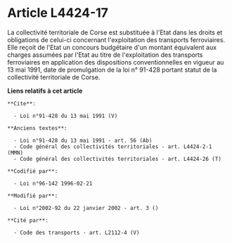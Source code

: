 # Article L4424-17

La collectivité territoriale de Corse est substituée à l'Etat dans les droits et obligations de celui-ci concernant
l'exploitation des transports ferroviaires. Elle reçoit de l'Etat un concours budgétaire d'un montant équivalent aux charges
assumées par l'Etat au titre de l'exploitation des transports ferroviaires en application des dispositions conventionnelles
en vigueur au 13 mai 1991, date de promulgation de la loi n° 91-428 portant statut de la collectivité territoriale de Corse.

**Liens relatifs à cet article**

	**Cite**:

	  - Loi n°91-428 du 13 mai 1991 (V)

	**Anciens textes**:

	  - Loi n°91-428 du 13 mai 1991 - art. 56 (Ab)
	  - Code général des collectivités territoriales - art. L4424-2-1 (MMN)
	  - Code général des collectivités territoriales - art. L4424-26 (T)

	**Codifié par**:

	  - Loi n°96-142 1996-02-21

	**Modifié par**:

	  - Loi n°2002-92 du 22 janvier 2002 - art. 3 ()

	**Cité par**:

	  - Code des transports - art. L2112-4 (V)
